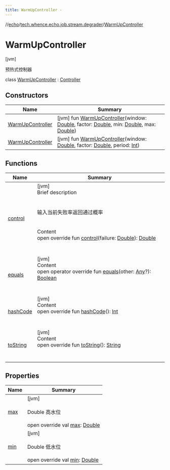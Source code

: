 ```yaml
---
title: WarmUpController -
---
```

//[echo](../../index.md)/[tech.whence.echo.job.stream.degrader](../index.md)/[WarmUpController](index.md)



# WarmUpController  
 [jvm] 

预热式控制器

class [WarmUpController](index.md) : [Controller](../-controller/index.md)   


## Constructors  
  
|  Name|  Summary| 
|---|---|
| [WarmUpController](-warm-up-controller.md)|  [jvm] fun [WarmUpController](-warm-up-controller.md)(window: [Double](https://kotlinlang.org/api/latest/jvm/stdlib/kotlin/-double/index.html), factor: [Double](https://kotlinlang.org/api/latest/jvm/stdlib/kotlin/-double/index.html), min: [Double](https://kotlinlang.org/api/latest/jvm/stdlib/kotlin/-double/index.html), max: [Double](https://kotlinlang.org/api/latest/jvm/stdlib/kotlin/-double/index.html))   <br>
| [WarmUpController](-warm-up-controller.md)|  [jvm] fun [WarmUpController](-warm-up-controller.md)(window: [Double](https://kotlinlang.org/api/latest/jvm/stdlib/kotlin/-double/index.html), factor: [Double](https://kotlinlang.org/api/latest/jvm/stdlib/kotlin/-double/index.html), period: [Int](https://kotlinlang.org/api/latest/jvm/stdlib/kotlin/-int/index.html))   <br>


## Functions  
  
|  Name|  Summary| 
|---|---|
| [control](control.md)| [jvm]  <br>Brief description  <br><br><br>输入当前失败率返回通过概率<br><br>  <br>Content  <br>open override fun [control](control.md)(failure: [Double](https://kotlinlang.org/api/latest/jvm/stdlib/kotlin/-double/index.html)): [Double](https://kotlinlang.org/api/latest/jvm/stdlib/kotlin/-double/index.html)  <br><br><br>
| [equals](../../tech.whence.echo.webclient.response.exception/-response-unrecognized-exception/index.md#kotlin/Any/equals/#kotlin.Any?/PointingToDeclaration/)| [jvm]  <br>Content  <br>open operator override fun [equals](../../tech.whence.echo.webclient.response.exception/-response-unrecognized-exception/index.md#kotlin/Any/equals/#kotlin.Any?/PointingToDeclaration/)(other: [Any](https://kotlinlang.org/api/latest/jvm/stdlib/kotlin/-any/index.html)?): [Boolean](https://kotlinlang.org/api/latest/jvm/stdlib/kotlin/-boolean/index.html)  <br><br><br>
| [hashCode](../../tech.whence.echo.webclient.response.exception/-response-unrecognized-exception/index.md#kotlin/Any/hashCode/#/PointingToDeclaration/)| [jvm]  <br>Content  <br>open override fun [hashCode](../../tech.whence.echo.webclient.response.exception/-response-unrecognized-exception/index.md#kotlin/Any/hashCode/#/PointingToDeclaration/)(): [Int](https://kotlinlang.org/api/latest/jvm/stdlib/kotlin/-int/index.html)  <br><br><br>
| [toString](../../tech.whence.echo.webclient.response.exception/-response-unrecognized-exception/index.md#kotlin/Any/toString/#/PointingToDeclaration/)| [jvm]  <br>Content  <br>open override fun [toString](../../tech.whence.echo.webclient.response.exception/-response-unrecognized-exception/index.md#kotlin/Any/toString/#/PointingToDeclaration/)(): [String](https://kotlinlang.org/api/latest/jvm/stdlib/kotlin/-string/index.html)  <br><br><br>


## Properties  
  
|  Name|  Summary| 
|---|---|
| [max](index.md#tech.whence.echo.job.stream.degrader/WarmUpController/max/#/PointingToDeclaration/)|  [jvm] <br><br>Double 高水位<br><br>open override val [max](index.md#tech.whence.echo.job.stream.degrader/WarmUpController/max/#/PointingToDeclaration/): [Double](https://kotlinlang.org/api/latest/jvm/stdlib/kotlin/-double/index.html)   <br>
| [min](index.md#tech.whence.echo.job.stream.degrader/WarmUpController/min/#/PointingToDeclaration/)|  [jvm] <br><br>Double 低水位<br><br>open override val [min](index.md#tech.whence.echo.job.stream.degrader/WarmUpController/min/#/PointingToDeclaration/): [Double](https://kotlinlang.org/api/latest/jvm/stdlib/kotlin/-double/index.html)   <br>

